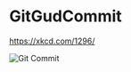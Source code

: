 GitGudCommit
===

https://xkcd.com/1296/


![Git Commit](https://imgs.xkcd.com/comics/git_commit.png "Git Commit")